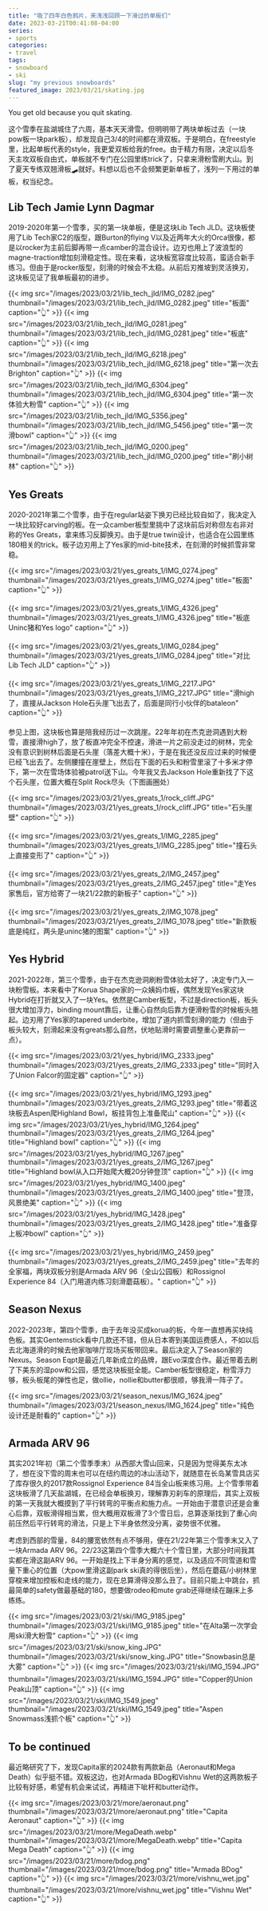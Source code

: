 ```yaml
---
title: "吸了四年白色鸦片，来浅浅回顾一下滑过的单板们"
date: 2023-03-21T00:41:08-04:00
series:
- sports
categories:
- travel
tags:
- snowboard
- ski
slug: "my previous snowboards"
featured_image: 2023/03/21/skating.jpg
---
```


You get old because you quit skating.
<!--more-->

这个雪季在盐湖城住了六周，基本天天滑雪。但明明带了两块单板过去（一块pow板一块park板），却发现自己3/4的时间都在滑双板。于是明白，在freestyle里，比起单板代表的style，我更爱双板给我的free。由于精力有限，决定以后冬天主攻双板自由式，单板就不专门在公园里练trick了，只拿来滑粉雪刷大山。到了夏天专练双翘滑板🛹就好。料想以后也不会频繁更新单板了，浅列一下用过的单板，权当纪念。

## Lib Tech Jamie Lynn Dagmar

2019-2020年第一个雪季，买的第一块单板，便是这块Lib Tech JLD。这块板使用了Lib Tech家C2的版型，跟Burton的flying V以及近两年大火的Orca很像，都是以rocker为主前后脚再带一点camber的混合设计。边刃也用上了波浪型的magne-traction增加刻滑稳定性。现在来看，这块板宽容度比较高，蛮适合新手练习。但由于是rocker版型，刻滑的时候会不太稳。从前后刃推坡到灵活换刃，这块板见证了我单板最初的进步。

{{< img src="/images/2023/03/21/lib_tech_jld/IMG_0282.jpeg" thumbnail="/images/2023/03/21/lib_tech_jld/IMG_0282.jpeg" title="板面" caption="👆" >}}
{{< img src="/images/2023/03/21/lib_tech_jld/IMG_0281.jpeg" thumbnail="/images/2023/03/21/lib_tech_jld/IMG_0281.jpeg" title="板底" caption="👆" >}}
{{< img src="/images/2023/03/21/lib_tech_jld/IMG_6218.jpeg" thumbnail="/images/2023/03/21/lib_tech_jld/IMG_6218.jpeg" title="第一次去Brighton" caption="👆" >}}
{{< img src="/images/2023/03/21/lib_tech_jld/IMG_6304.jpeg" thumbnail="/images/2023/03/21/lib_tech_jld/IMG_6304.jpeg" title="第一次体验大粉雪" caption="👆" >}}
{{< img src="/images/2023/03/21/lib_tech_jld/IMG_5356.jpeg" thumbnail="/images/2023/03/21/lib_tech_jld/IMG_5456.jpeg" title="第一次滑bowl" caption="👆" >}}
{{< img src="/images/2023/03/21/lib_tech_jld/IMG_0200.jpeg" thumbnail="/images/2023/03/21/lib_tech_jld/IMG_0200.jpeg" title="刷小树林" caption="👆" >}}

## Yes Greats

2020-2021年第二个雪季，由于在regular站姿下换刃已经比较自如了，我决定入一块比较好carving的板。在一众camber板型里挑中了这块前后对称但左右非对称的Yes Greats，拿来练习反脚换刃。由于是true twin设计，也适合在公园里练180相关的trick。板子边刃用上了Yes家的mid-bite技术，在刻滑的时候抓雪非常稳。

{{< img src="/images/2023/03/21/yes_greats_1/IMG_0274.jpeg" thumbnail="/images/2023/03/21/yes_greats_1/IMG_0274.jpeg" title="板面" caption="👆" >}}

{{< img src="/images/2023/03/21/yes_greats_1/IMG_4326.jpeg" thumbnail="/images/2023/03/21/yes_greats_1/IMG_4326.jpeg" title="板底Uninc猪和Yes logo" caption="👆" >}}

{{< img src="/images/2023/03/21/yes_greats_1/IMG_0284.jpeg" thumbnail="/images/2023/03/21/yes_greats_1/IMG_0284.jpeg" title="对比Lib Tech JLD" caption="👆" >}}

{{< img src="/images/2023/03/21/yes_greats_1/IMG_2217.JPG" thumbnail="/images/2023/03/21/yes_greats_1/IMG_2217.JPG" title="滑high了，直接从Jackson Hole石头崖飞出去了，后面是同行小伙伴的bataleon" caption="👆" >}}

参见上图，这块板也算是陪我经历过一次跳崖。22年年初在杰克逊洞遇到大粉雪，直接滑high了，放了板直冲完全不控速，滑进一片之前没走过的树林，完全没有意识到树林后面是石头崖（落差大概十米），于是在我还没反应过来的时候便已经飞出去了。左侧腰撞在崖壁上，然后在下面的石头和粉雪里滚了十多米才停下，第一次在雪场体验被patrol送下山。今年我又去Jackson Hole重新找了下这个石头崖，位置大概在Split Rock尽头（下图画圈处）

{{< img src="/images/2023/03/21/yes_greats_1/rock_cliff.JPG" thumbnail="/images/2023/03/21/yes_greats_1/rock_cliff.JPG" title="石头崖壁" caption="👆" >}}

{{< img src="/images/2023/03/21/yes_greats_1/IMG_2285.jpeg" thumbnail="/images/2023/03/21/yes_greats_1/IMG_2285.jpeg" title="撞石头上直接变形了" caption="👆" >}}

{{< img src="/images/2023/03/21/yes_greats_2/IMG_2457.jpeg" thumbnail="/images/2023/03/21/yes_greats_2/IMG_2457.jpeg" title="走Yes家售后，官方给寄了一块21/22款的新板子" caption="👆" >}}

{{< img src="/images/2023/03/21/yes_greats_2/IMG_1078.jpeg" thumbnail="/images/2023/03/21/yes_greats_2/IMG_1078.jpeg" title="新款板底是纯红，两头是uninc猪的图案" caption="👆" >}}

## Yes Hybrid

2021-2022年，第三个雪季，由于在杰克逊洞刷粉雪体验太好了，决定专门入一块粉雪板。本来看中了Korua Shape家的一众姨妈巾板，偶然发现Yes家这块Hybrid在打折就又入了一块Yes。依然是Camber板型，不过是direction板，板头很大增加浮力，binding mount靠后，让重心自然向后靠方便滑粉雪的时候板头翘起。边刃用了Yes家的tapered underbite，增加了道内抓雪刻滑的能力（但由于板头较大，刻滑起来没有greats那么自然，伏地贴滑时需要调整重心更靠前一点）。

{{< img src="/images/2023/03/21/yes_hybrid/IMG_2333.jpeg" thumbnail="/images/2023/03/21/yes_greats_2/IMG_2333.jpeg" title="同时入了Union Falcor的固定器" caption="👆" >}}

{{< img src="/images/2023/03/21/yes_hybrid/IMG_1293.jpeg" thumbnail="/images/2023/03/21/yes_greats_2/IMG_1293.jpeg" title="带着这块板去Aspen爬Highland Bowl，板挂背包上准备爬山" caption="👆" >}}
{{< img src="/images/2023/03/21/yes_hybrid/IMG_1264.jpeg" thumbnail="/images/2023/03/21/yes_greats_2/IMG_1264.jpeg" title="Highland bowl" caption="👆" >}}
{{< img src="/images/2023/03/21/yes_hybrid/IMG_1267.jpeg" thumbnail="/images/2023/03/21/yes_greats_2/IMG_1267.jpeg" title="Highland bowl从入口开始爬大概20分钟登顶" caption="👆" >}}
{{< img src="/images/2023/03/21/yes_hybrid/IMG_1400.jpeg" thumbnail="/images/2023/03/21/yes_greats_2/IMG_1400.jpeg" title="登顶，风景绝美" caption="👆" >}}
{{< img src="/images/2023/03/21/yes_hybrid/IMG_1428.jpeg" thumbnail="/images/2023/03/21/yes_greats_2/IMG_1428.jpeg" title="准备穿上板冲bowl" caption="👆" >}}

{{< img src="/images/2023/03/21/yes_hybrid/IMG_2459.jpeg" thumbnail="/images/2023/03/21/yes_greats_2/IMG_2459.jpeg" title="去年的全家福，两块双板分别是Armada ARV 96（全山公园板）和Rossignol Experience 84（入门用道内练习刻滑蘑菇板）。" caption="👆" >}}

## Season Nexus

2022-2023年，第四个雪季，由于去年没买成korua的板，今年一直想再买块纯色板。其实Gentemstick看中几款还不错，但从日本寄到美国运费感人，不如以后去北海道滑的时候去他家咖啡厅现场买板带回来。最后决定入了Season家的Nexus。Season Eqpt是最近几年新成立的品牌，跟Evo深度合作。最近带着去刷了下美东的湿pow和公园，感觉这块板挺全能。Camber板型很稳定，粉雪浮力够，板头板尾的弹性也足，做ollie，nollie和butter都很顺，够我滑一阵子了。

{{< img src="/images/2023/03/21/season_nexus/IMG_1624.jpeg" thumbnail="/images/2023/03/21/season_nexus/IMG_1624.jpeg" title="纯色设计还是耐看的" caption="👆" >}}

## Armada ARV 96

其实2021年初（第二个雪季季末）从西部大雪山回来，只是因为觉得美东太冰了，想在没下雪的周末也可以在纽约周边的冰山活动下，就随意在长岛某雪具店买了库存很久的2017款Rossignol Experience 84当全山板来练习用。上个雪季带着这块板滑了几天盐湖城，在已经会单板换刃，理解靠刃刹车的原理后，其实上双板的第一天我就大概摸到了平行转弯的平衡点和施力点。一开始由于潜意识还是会重心后靠，双板滑得相当累，但大概用双板滑了3个雪日后，总算逐渐找到了重心向前压然后平行转弯的滑法，只是上下半身依然没分离，姿势很不优雅。

考虑到西部的雪量，84的腰宽依然有点不够用，便在21/22年第三个雪季末又入了一块Armada ARV 96。22/23这第四个雪季大概六十个雪日里，大部分时间我其实都在滑这副ARV 96。一开始是找上下半身分离的感觉，以及适应不同雪道和雪量下重心的位置（大pow里滑这副park ski真的得很后坐），然后在蘑菇/小树林里穿梭来增加控板和走线的能力，现在总算滑得没那么丑了。目前只能上中跳台，抓最简单的safety做最基础的180，想要做rodeo和mute grab还得继续在蹦床上多练练。

{{< img src="/images/2023/03/21/ski/IMG_9185.jpeg" thumbnail="/images/2023/03/21/ski/IMG_9185.jpeg" title="在Alta第一次学会用ski滑大粉雪" caption="👆" >}}
{{< img src="/images/2023/03/21/ski/snow_king.JPG" thumbnail="/images/2023/03/21/ski/snow_king.JPG" title="Snowbasin总是大雾" caption="👆" >}}
{{< img src="/images/2023/03/21/ski/IMG_1594.JPG" thumbnail="/images/2023/03/21/ski/IMG_1594.JPG" title="Copper的Union Peak山顶" caption="👆" >}}
{{< img src="/images/2023/03/21/ski/IMG_1549.jpeg" thumbnail="/images/2023/03/21/ski/IMG_1549.jpeg" title="Aspen Snowmass浅抓个板" caption="👆" >}}

## To be continued

最近略研究了下，发现Capita家的2024款有两款新品（Aeronaut和Mega Death）似乎挺不错。双板这边，也对Armada BDog和Vishnu Wet的这两款板子比较有好感，希望有机会来试试，再精进下呲杆和butter动作。

{{< img src="/images/2023/03/21/more/aeronaut.png" thumbnail="/images/2023/03/21/more/aeronaut.png" title="Capita Aeronaut" caption="👆" >}}
{{< img src="/images/2023/03/21/more/MegaDeath.webp" thumbnail="/images/2023/03/21/more/MegaDeath.webp" title="Capita Mega Death" caption="👆" >}}
{{< img src="/images/2023/03/21/more/bdog.png" thumbnail="/images/2023/03/21/more/bdog.png" title="Armada BDog" caption="👆" >}}
{{< img src="/images/2023/03/21/more/vishnu_wet.jpg" thumbnail="/images/2023/03/21/more/vishnu_wet.jpg" title="Vishnu Wet" caption="👆" >}}